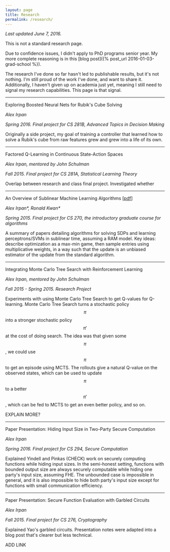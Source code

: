 ```yaml
---
layout: page
title: Research
permalink: /research/
---
```


*Last updated June 7, 2016.*

This is not a standard research page.

Due to confidence issues, I didn't apply to PhD programs senior year.
My more complete reasoning is in this [blog post]({% post_url 2016-01-03-grad-school %}).

The research I've done so far hasn't led to publishable results, but it's
not nothing. I'm still proud of the work I've done, and want to share it.
Additionally, I haven't given up on academia just yet, meaning I still need
to signal my research capabilities. This page is that signal.


---------------------------------------------

<p></p>

Exploring Boosted Neural Nets for Rubik's Cube Solving

*Alex Irpan*

*Spring 2016. Final project for CS 281B, Advanced Topics in Decision Making*

Originally a side project, my goal of training a controller that learned how
to solve a Rubik's cube from raw features grew and grew into a life of its
own.


---------------------------------------------

<p></p>

Factored Q-Learning in Continuous State-Action Spaces

*Alex Irpan, mentored by John Schulman*

*Fall 2015. Final project for CS 281A, Statistical Learning Theory*

Overlap between research and class final project. Investigated whether



---------------------------------------------

<p></p>

An Overview of Sublinear Machine Learning Algorithms [[pdf](/public/research/sublinear-algorithms-optimization)]

*Alex Irpan\*, Ronald Kwan\**

*Spring 2015. Final project for CS 270, the introductory graduate course for algorithms*

A summary of papers detailing algorithms for solving SDPs and learning
perceptrons/SVMs in sublinear time, assuming a RAM model. Key ideas:
describe optimization as a max-min game, then sample entries using multiplicative
weights, in a way such that the update is an unbiased estimator of the update
from the standard algorithm.


---------------------------------------------

<p></p>

Integrating Monte Carlo Tree Search with Reinforcement Learning

*Alex Irpan, mentored by John Schulman*

*Fall 2015 - Spring 2015. Research Project*

Experiments with using Monte Carlo Tree Search to get Q-values for
Q-learning. Monte Carlo Tree Search turns a stochastic policy $$\pi$$
into a stronger stochastic policy $$\pi'$$ at the cost of doing search.
The idea was that given some $$\pi$$, we could use $$\pi$$ to get an episode
using MCTS. The rollouts give a natural Q-value on the observed states, which
can be used to update $$\pi$$ to a better $$\pi'$$, which can be fed to MCTS
to get an even better policy, and so on.

EXPLAIN MORE?


---------------------------------------------

<p></p>

Paper Presentation: Hiding Input Size in Two-Party Secure Computation

*Alex Irpan*

*Spring 2016. Final project for CS 294, Secure Computation*

Explained Yindell and Pinkas (CHECK) work on securely computing functions
while hiding input sizes. In the semi-honest setting, functions with
bounded output size are always securely computable while hiding one party's
input size, assuming FHE. The unbounded case is impossible in general, and
it is also impossible to hide both party's input size except for functions with
small communication efficiency.


---------------------------------------------

<p></p>

Paper Presentation: Secure Function Evaluation with Garbled Circuits

*Alex Irpan*

*Fall 2015. Final project for CS 276, Cryptography*

Explained Yao's garbled circuits. Presentation notes were adapted
into a blog post that's clearer but less technical.

ADD LINK
